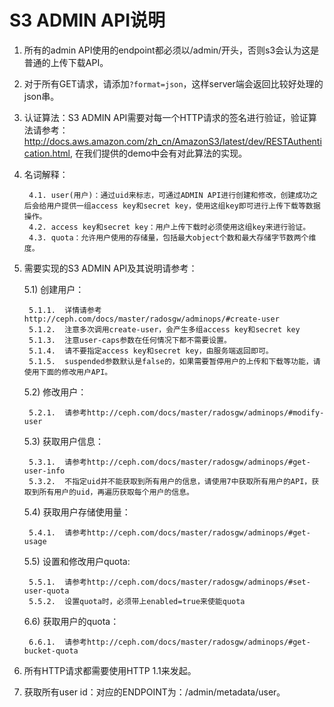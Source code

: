 #  S3 ADMIN API说明

1. 所有的admin API使用的endpoint都必须以/admin/开头，否则s3会认为这是普通的上传下载API。
2. 对于所有GET请求，请添加`?format=json`，这样server端会返回比较好处理的json串。
3. 认证算法：S3 ADMIN API需要对每一个HTTP请求的签名进行验证，验证算法请参考：http://docs.aws.amazon.com/zh_cn/AmazonS3/latest/dev/RESTAuthentication.html, 在我们提供的demo中会有对此算法的实现。
4. 名词解释：

    	4.1. user(用户)：通过uid来标志，可通过ADMIN API进行创建和修改，创建成功之后会给用户提供一组access key和secret key，使用这组key即可进行上传下载等数据操作。
    	4.2. access key和secret key：用户上传下载时必须使用这组key来进行验证。
    	4.3. quota：允许用户使用的存储量，包括最大object个数和最大存储字节数两个维度。

5. 需要实现的S3 ADMIN API及其说明请参考：

    5.1)	创建用户：

		5.1.1.	详情请参考http://ceph.com/docs/master/radosgw/adminops/#create-user 
   		5.1.2.	注意多次调用create-user，会产生多组access key和secret key
    	5.1.3.	注意user-caps参数在任何情况下都不需要设置。
    	5.1.4.	请不要指定access key和secret key，由服务端返回即可。
    	5.1.5.	suspended参数默认是false的，如果需要暂停用户的上传和下载等功能，请使用下面的修改用户API。

    5.2)	修改用户：

		5.2.1.	请参考http://ceph.com/docs/master/radosgw/adminops/#modify-user

	5.3)	获取用户信息：

		5.3.1.	请参考http://ceph.com/docs/master/radosgw/adminops/#get-user-info
		5.3.2.	不指定uid并不能获取到所有用户的信息，请使用7中获取所有用户的API，获取到所有用户的uid，再遍历获取每个用户的信息。

	5.4)	获取用户存储使用量：

		5.4.1.	请参考http://ceph.com/docs/master/radosgw/adminops/#get-usage

	5.5)	设置和修改用户quota:

		5.5.1.	请参考http://ceph.com/docs/master/radosgw/adminops/#set-user-quota
		5.5.2.  设置quota时，必须带上enabled=true来使能quota

	6.6)	获取用户的quota：

		6.6.1.	请参考http://ceph.com/docs/master/radosgw/adminops/#get-bucket-quota


6.	所有HTTP请求都需要使用HTTP 1.1来发起。
7.	获取所有user id：对应的ENDPOINT为：/admin/metadata/user。